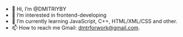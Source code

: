 - 👋 Hi, I’m @DMITRIYBY
- 👀 I’m interested in frontend-developing
- 🌱 I’m currently learning JavaScript, C++, HTML/XML/CSS and other.
- 📫 How to reach me Gmail: dmtrforwork@gmail.com.
